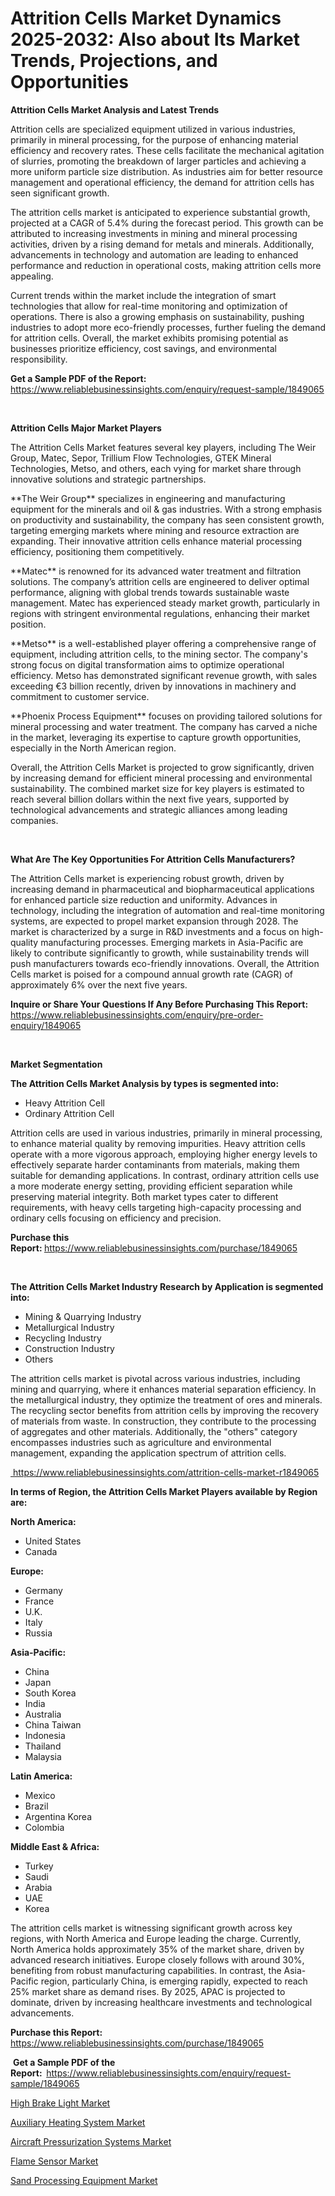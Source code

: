 <p><h1>Attrition Cells Market Dynamics 2025-2032: Also about Its Market Trends, Projections, and Opportunities</h1></p><p><strong>Attrition Cells Market Analysis and Latest Trends</strong></p>
<p><p>Attrition cells are specialized equipment utilized in various industries, primarily in mineral processing, for the purpose of enhancing material efficiency and recovery rates. These cells facilitate the mechanical agitation of slurries, promoting the breakdown of larger particles and achieving a more uniform particle size distribution. As industries aim for better resource management and operational efficiency, the demand for attrition cells has seen significant growth.</p><p>The attrition cells market is anticipated to experience substantial growth, projected at a CAGR of 5.4% during the forecast period. This growth can be attributed to increasing investments in mining and mineral processing activities, driven by a rising demand for metals and minerals. Additionally, advancements in technology and automation are leading to enhanced performance and reduction in operational costs, making attrition cells more appealing.</p><p>Current trends within the market include the integration of smart technologies that allow for real-time monitoring and optimization of operations. There is also a growing emphasis on sustainability, pushing industries to adopt more eco-friendly processes, further fueling the demand for attrition cells. Overall, the market exhibits promising potential as businesses prioritize efficiency, cost savings, and environmental responsibility.</p></p>
<p><strong>Get a Sample PDF of the Report:&nbsp;</strong> <a href="https://www.reliablebusinessinsights.com/enquiry/request-sample/1849065?utm_campaign=118&utm_medium=2&utm_source=Github&utm_content=ia&utm_term=11042025&utm_id=attrition-cells">https://www.reliablebusinessinsights.com/enquiry/request-sample/1849065</a></p>
<p>&nbsp;</p>
<p><strong>Attrition Cells Major Market Players</strong></p>
<p><p>The Attrition Cells Market features several key players, including The Weir Group, Matec, Sepor, Trillium Flow Technologies, GTEK Mineral Technologies, Metso, and others, each vying for market share through innovative solutions and strategic partnerships.</p><p>**The Weir Group** specializes in engineering and manufacturing equipment for the minerals and oil & gas industries. With a strong emphasis on productivity and sustainability, the company has seen consistent growth, targeting emerging markets where mining and resource extraction are expanding. Their innovative attrition cells enhance material processing efficiency, positioning them competitively.</p><p>**Matec** is renowned for its advanced water treatment and filtration solutions. The company’s attrition cells are engineered to deliver optimal performance, aligning with global trends towards sustainable waste management. Matec has experienced steady market growth, particularly in regions with stringent environmental regulations, enhancing their market position.</p><p>**Metso** is a well-established player offering a comprehensive range of equipment, including attrition cells, to the mining sector. The company's strong focus on digital transformation aims to optimize operational efficiency. Metso has demonstrated significant revenue growth, with sales exceeding €3 billion recently, driven by innovations in machinery and commitment to customer service.</p><p>**Phoenix Process Equipment** focuses on providing tailored solutions for mineral processing and water treatment. The company has carved a niche in the market, leveraging its expertise to capture growth opportunities, especially in the North American region.</p><p>Overall, the Attrition Cells Market is projected to grow significantly, driven by increasing demand for efficient mineral processing and environmental sustainability. The combined market size for key players is estimated to reach several billion dollars within the next five years, supported by technological advancements and strategic alliances among leading companies.</p></p>
<p>&nbsp;</p>
<p><strong>What Are The Key Opportunities For Attrition Cells Manufacturers?</strong></p>
<p><p>The Attrition Cells market is experiencing robust growth, driven by increasing demand in pharmaceutical and biopharmaceutical applications for enhanced particle size reduction and uniformity. Advances in technology, including the integration of automation and real-time monitoring systems, are expected to propel market expansion through 2028. The market is characterized by a surge in R&D investments and a focus on high-quality manufacturing processes. Emerging markets in Asia-Pacific are likely to contribute significantly to growth, while sustainability trends will push manufacturers towards eco-friendly innovations. Overall, the Attrition Cells market is poised for a compound annual growth rate (CAGR) of approximately 6% over the next five years.</p></p>
<p><strong>Inquire or Share Your Questions If Any Before Purchasing This Report:</strong> <a href="https://www.reliablebusinessinsights.com/enquiry/pre-order-enquiry/1849065?utm_campaign=118&utm_medium=2&utm_source=Github&utm_content=ia&utm_term=11042025&utm_id=attrition-cells">https://www.reliablebusinessinsights.com/enquiry/pre-order-enquiry/1849065</a></p>
<p>&nbsp;</p>
<p><strong>Market Segmentation</strong></p>
<p><strong>The Attrition Cells Market Analysis by types is segmented into:</strong></p>
<p><ul><li>Heavy Attrition Cell</li><li>Ordinary Attrition Cell</li></ul></p>
<p><p>Attrition cells are used in various industries, primarily in mineral processing, to enhance material quality by removing impurities. Heavy attrition cells operate with a more vigorous approach, employing higher energy levels to effectively separate harder contaminants from materials, making them suitable for demanding applications. In contrast, ordinary attrition cells use a more moderate energy setting, providing efficient separation while preserving material integrity. Both market types cater to different requirements, with heavy cells targeting high-capacity processing and ordinary cells focusing on efficiency and precision.</p></p>
<p><strong>Purchase this Report:&nbsp;</strong><a href="https://www.reliablebusinessinsights.com/purchase/1849065?utm_campaign=118&utm_medium=2&utm_source=Github&utm_content=ia&utm_term=11042025&utm_id=attrition-cells">https://www.reliablebusinessinsights.com/purchase/1849065</a></p>
<p>&nbsp;</p>
<p><strong>The Attrition Cells Market Industry Research by Application is segmented into:</strong></p>
<p><ul><li>Mining & Quarrying Industry</li><li>Metallurgical Industry</li><li>Recycling Industry</li><li>Construction Industry</li><li>Others</li></ul></p>
<p><p>The attrition cells market is pivotal across various industries, including mining and quarrying, where it enhances material separation efficiency. In the metallurgical industry, they optimize the treatment of ores and minerals. The recycling sector benefits from attrition cells by improving the recovery of materials from waste. In construction, they contribute to the processing of aggregates and other materials. Additionally, the "others" category encompasses industries such as agriculture and environmental management, expanding the application spectrum of attrition cells.</p></p>
<p><a href="https://www.reliablebusinessinsights.com/attrition-cells-market-r1849065?utm_campaign=118&utm_medium=2&utm_source=Github&utm_content=ia&utm_term=11042025&utm_id=attrition-cells">&nbsp;https://www.reliablebusinessinsights.com/attrition-cells-market-r1849065</a></p>
<p><strong>In terms of Region, the Attrition Cells Market Players available by Region are:</strong></p>
<p>
    <p> <strong> North America: </strong>
        <ul>
            <li>United States</li>
            <li>Canada</li>
        </ul>
        </p> 
    <p> <strong> Europe: </strong>
        <ul>
            <li>Germany</li>
            <li>France</li>
            <li>U.K.</li>
            <li>Italy</li>
            <li>Russia</li>
        </ul>
        </p> 
    <p> <strong> Asia-Pacific: </strong>
        <ul>
            <li>China</li>
            <li>Japan</li>
            <li>South Korea</li>
            <li>India</li>
            <li>Australia</li>
            <li>China Taiwan</li>
            <li>Indonesia</li>
            <li>Thailand</li>
            <li>Malaysia</li>
        </ul>
        </p> 
    <p> <strong> Latin America: </strong>
        <ul>
            <li>Mexico</li>
            <li>Brazil</li>
            <li>Argentina Korea</li>
            <li>Colombia</li>
        </ul>
        </p> 
    <p> <strong> Middle East & Africa: </strong>
        <ul>
            <li>Turkey</li>
            <li>Saudi</li>
            <li>Arabia</li>
            <li>UAE</li>
            <li>Korea</li>
        </ul>
    </p>
    </p>
<p><p>The attrition cells market is witnessing significant growth across key regions, with North America and Europe leading the charge. Currently, North America holds approximately 35% of the market share, driven by advanced research initiatives. Europe closely follows with around 30%, benefiting from robust manufacturing capabilities. In contrast, the Asia-Pacific region, particularly China, is emerging rapidly, expected to reach 25% market share as demand rises. By 2025, APAC is projected to dominate, driven by increasing healthcare investments and technological advancements.</p></p>
<p><strong>Purchase this Report: </strong><a href="https://www.reliablebusinessinsights.com/purchase/1849065?utm_campaign=118&utm_medium=2&utm_source=Github&utm_content=ia&utm_term=11042025&utm_id=attrition-cells">https://www.reliablebusinessinsights.com/purchase/1849065</a></p>
<p>&nbsp;<strong>Get a Sample PDF of the Report:&nbsp;&nbsp;</strong><a href="https://www.reliablebusinessinsights.com/enquiry/request-sample/1849065?utm_campaign=118&utm_medium=2&utm_source=Github&utm_content=ia&utm_term=11042025&utm_id=attrition-cells">https://www.reliablebusinessinsights.com/enquiry/request-sample/1849065</a></p>
<p><strong></strong></p>
<p><p><a href="https://github.com/raffadongraffadong/Market-Research-Report-List-1/blob/main/high-brake-light-market.md?utm_campaign=118&utm_medium=2&utm_source=Github&utm_content=ia&utm_term=11042025&utm_id=attrition-cells">High Brake Light Market</a></p><p><a href="https://github.com/dolorespeddico90/Market-Research-Report-List-1/blob/main/auxiliary-heating-system-market.md?utm_campaign=118&utm_medium=2&utm_source=Github&utm_content=ia&utm_term=11042025&utm_id=attrition-cells">Auxiliary Heating System Market</a></p><p><a href="https://github.com/suleimannichelle7/Market-Research-Report-List-1/blob/main/aircraft-pressurization-systems-market.md?utm_campaign=118&utm_medium=2&utm_source=Github&utm_content=ia&utm_term=11042025&utm_id=attrition-cells">Aircraft Pressurization Systems Market</a></p><p><a href="https://github.com/krinerstormy331/Market-Research-Report-List-1/blob/main/flame-sensor-market.md?utm_campaign=118&utm_medium=2&utm_source=Github&utm_content=ia&utm_term=11042025&utm_id=attrition-cells">Flame Sensor Market</a></p><p><a href="https://github.com/abantolemox08/Market-Research-Report-List-1/blob/main/sand-processing-equipment-market.md?utm_campaign=118&utm_medium=2&utm_source=Github&utm_content=ia&utm_term=11042025&utm_id=attrition-cells">Sand Processing Equipment Market</a></p></p>